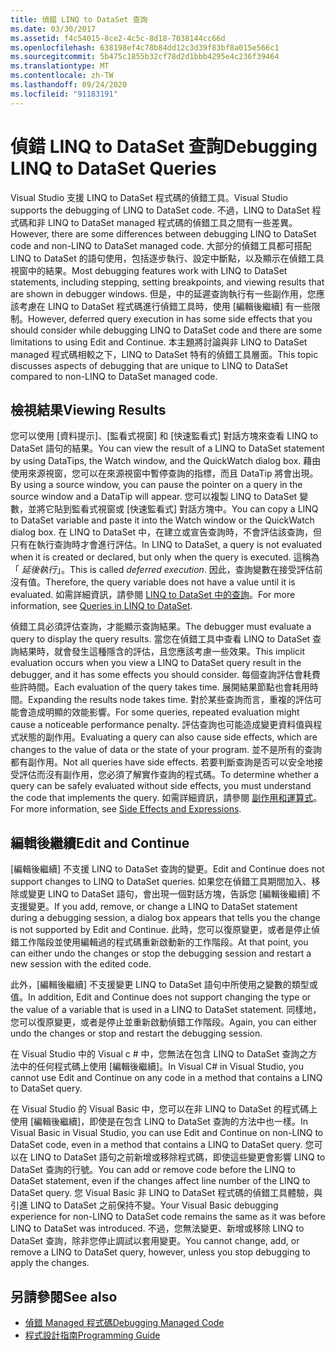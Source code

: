 ```yaml
---
title: 偵錯 LINQ to DataSet 查詢
ms.date: 03/30/2017
ms.assetid: f4c54015-8ce2-4c5c-8d18-7038144cc66d
ms.openlocfilehash: 638198ef4c78b84dd12c3d39f83bf8a015e566c1
ms.sourcegitcommit: 5b475c1855b32cf78d2d1bbb4295e4c236f39464
ms.translationtype: MT
ms.contentlocale: zh-TW
ms.lasthandoff: 09/24/2020
ms.locfileid: "91183191"
---
```

# <a name="debugging-linq-to-dataset-queries"></a><span data-ttu-id="901a6-102">偵錯 LINQ to DataSet 查詢</span><span class="sxs-lookup"><span data-stu-id="901a6-102">Debugging LINQ to DataSet Queries</span></span>

<span data-ttu-id="901a6-103">Visual Studio 支援 LINQ to DataSet 程式碼的偵錯工具。</span><span class="sxs-lookup"><span data-stu-id="901a6-103">Visual Studio supports the debugging of LINQ to DataSet code.</span></span> <span data-ttu-id="901a6-104">不過，LINQ to DataSet 程式碼和非 LINQ to DataSet managed 程式碼的偵錯工具之間有一些差異。</span><span class="sxs-lookup"><span data-stu-id="901a6-104">However, there are some differences between debugging LINQ to DataSet code and non-LINQ to DataSet managed code.</span></span> <span data-ttu-id="901a6-105">大部分的偵錯工具都可搭配 LINQ to DataSet 的語句使用，包括逐步執行、設定中斷點，以及顯示在偵錯工具視窗中的結果。</span><span class="sxs-lookup"><span data-stu-id="901a6-105">Most debugging features work with LINQ to DataSet statements, including stepping, setting breakpoints, and viewing results that are shown in debugger windows.</span></span> <span data-ttu-id="901a6-106">但是，中的延遲查詢執行有一些副作用，您應該考慮在 LINQ to DataSet 程式碼進行偵錯工具時，使用 [編輯後繼續] 有一些限制。</span><span class="sxs-lookup"><span data-stu-id="901a6-106">However, deferred query execution in has some side effects that you should consider while debugging LINQ to DataSet code and there are some limitations to using Edit and Continue.</span></span> <span data-ttu-id="901a6-107">本主題將討論與非 LINQ to DataSet managed 程式碼相較之下，LINQ to DataSet 特有的偵錯工具層面。</span><span class="sxs-lookup"><span data-stu-id="901a6-107">This topic discusses aspects of debugging that are unique to LINQ to DataSet compared to non-LINQ to DataSet managed code.</span></span>  
  
## <a name="viewing-results"></a><span data-ttu-id="901a6-108">檢視結果</span><span class="sxs-lookup"><span data-stu-id="901a6-108">Viewing Results</span></span>  

 <span data-ttu-id="901a6-109">您可以使用 [資料提示]、[監看式視窗] 和 [快速監看式] 對話方塊來查看 LINQ to DataSet 語句的結果。</span><span class="sxs-lookup"><span data-stu-id="901a6-109">You can view the result of a LINQ to DataSet statement by using DataTips, the Watch window, and the QuickWatch dialog box.</span></span> <span data-ttu-id="901a6-110">藉由使用來源視窗，您可以在來源視窗中暫停查詢的指標，而且 DataTip 將會出現。</span><span class="sxs-lookup"><span data-stu-id="901a6-110">By using a source window, you can pause the pointer on a query in the source window and a DataTip will appear.</span></span> <span data-ttu-id="901a6-111">您可以複製 LINQ to DataSet 變數，並將它貼到監看式視窗或 [快速監看式] 對話方塊中。</span><span class="sxs-lookup"><span data-stu-id="901a6-111">You can copy a LINQ to DataSet variable and paste it into the Watch window or the QuickWatch dialog box.</span></span> <span data-ttu-id="901a6-112">在 LINQ to DataSet 中，在建立或宣告查詢時，不會評估該查詢，但只有在執行查詢時才會進行評估。</span><span class="sxs-lookup"><span data-stu-id="901a6-112">In LINQ to DataSet, a query is not evaluated when it is created or declared, but only when the query is executed.</span></span> <span data-ttu-id="901a6-113">這稱為「 *延後執行*」。</span><span class="sxs-lookup"><span data-stu-id="901a6-113">This is called *deferred execution*.</span></span> <span data-ttu-id="901a6-114">因此，查詢變數在接受評估前沒有值。</span><span class="sxs-lookup"><span data-stu-id="901a6-114">Therefore, the query variable does not have a value until it is evaluated.</span></span> <span data-ttu-id="901a6-115">如需詳細資訊，請參閱 [LINQ to DataSet 中的查詢](queries-in-linq-to-dataset.md)。</span><span class="sxs-lookup"><span data-stu-id="901a6-115">For more information, see [Queries in LINQ to DataSet](queries-in-linq-to-dataset.md).</span></span>  
  
 <span data-ttu-id="901a6-116">偵錯工具必須評估查詢，才能顯示查詢結果。</span><span class="sxs-lookup"><span data-stu-id="901a6-116">The debugger must evaluate a query to display the query results.</span></span> <span data-ttu-id="901a6-117">當您在偵錯工具中查看 LINQ to DataSet 查詢結果時，就會發生這種隱含的評估，且您應該考慮一些效果。</span><span class="sxs-lookup"><span data-stu-id="901a6-117">This implicit evaluation occurs when you view a LINQ to DataSet query result in the debugger, and it has some effects you should consider.</span></span> <span data-ttu-id="901a6-118">每個查詢評估會耗費些許時間。</span><span class="sxs-lookup"><span data-stu-id="901a6-118">Each evaluation of the query takes time.</span></span> <span data-ttu-id="901a6-119">展開結果節點也會耗用時間。</span><span class="sxs-lookup"><span data-stu-id="901a6-119">Expanding the results node takes time.</span></span> <span data-ttu-id="901a6-120">對於某些查詢而言，重複的評估可能會造成明顯的效能影響。</span><span class="sxs-lookup"><span data-stu-id="901a6-120">For some queries, repeated evaluation might cause a noticeable performance penalty.</span></span> <span data-ttu-id="901a6-121">評估查詢也可能造成變更資料值與程式狀態的副作用。</span><span class="sxs-lookup"><span data-stu-id="901a6-121">Evaluating a query can also cause side effects, which are changes to the value of data or the state of your program.</span></span> <span data-ttu-id="901a6-122">並不是所有的查詢都有副作用。</span><span class="sxs-lookup"><span data-stu-id="901a6-122">Not all queries have side effects.</span></span> <span data-ttu-id="901a6-123">若要判斷查詢是否可以安全地接受評估而沒有副作用，您必須了解實作查詢的程式碼。</span><span class="sxs-lookup"><span data-stu-id="901a6-123">To determine whether a query can be safely evaluated without side effects, you must understand the code that implements the query.</span></span> <span data-ttu-id="901a6-124">如需詳細資訊，請參閱 [副作用和運算式](/previous-versions/visualstudio/visual-studio-2013/a7a250bs(v=vs.120))。</span><span class="sxs-lookup"><span data-stu-id="901a6-124">For more information, see [Side Effects and Expressions](/previous-versions/visualstudio/visual-studio-2013/a7a250bs(v=vs.120)).</span></span>  
  
## <a name="edit-and-continue"></a><span data-ttu-id="901a6-125">編輯後繼續</span><span class="sxs-lookup"><span data-stu-id="901a6-125">Edit and Continue</span></span>  

 <span data-ttu-id="901a6-126">[編輯後繼續] 不支援 LINQ to DataSet 查詢的變更。</span><span class="sxs-lookup"><span data-stu-id="901a6-126">Edit and Continue does not support changes to LINQ to DataSet queries.</span></span> <span data-ttu-id="901a6-127">如果您在偵錯工具期間加入、移除或變更 LINQ to DataSet 語句，會出現一個對話方塊，告訴您 [編輯後繼續] 不支援變更。</span><span class="sxs-lookup"><span data-stu-id="901a6-127">If you add, remove, or change a LINQ to DataSet statement during a debugging session, a dialog box appears that tells you the change is not supported by Edit and Continue.</span></span> <span data-ttu-id="901a6-128">此時，您可以復原變更，或者是停止偵錯工作階段並使用編輯過的程式碼重新啟動新的工作階段。</span><span class="sxs-lookup"><span data-stu-id="901a6-128">At that point, you can either undo the changes or stop the debugging session and restart a new session with the edited code.</span></span>  
  
 <span data-ttu-id="901a6-129">此外，[編輯後繼續] 不支援變更 LINQ to DataSet 語句中所使用之變數的類型或值。</span><span class="sxs-lookup"><span data-stu-id="901a6-129">In addition, Edit and Continue does not support changing the type or the value of a variable that is used in a LINQ to DataSet statement.</span></span> <span data-ttu-id="901a6-130">同樣地，您可以復原變更，或者是停止並重新啟動偵錯工作階段。</span><span class="sxs-lookup"><span data-stu-id="901a6-130">Again, you can either undo the changes or stop and restart the debugging session.</span></span>  
  
 <span data-ttu-id="901a6-131">在 Visual Studio 中的 Visual c # 中，您無法在包含 LINQ to DataSet 查詢之方法中的任何程式碼上使用 [編輯後繼續]。</span><span class="sxs-lookup"><span data-stu-id="901a6-131">In Visual C# in Visual Studio, you cannot use Edit and Continue on any code in a method that contains a LINQ to DataSet query.</span></span>  
  
 <span data-ttu-id="901a6-132">在 Visual Studio 的 Visual Basic 中，您可以在非 LINQ to DataSet 的程式碼上使用 [編輯後繼續]，即使是在包含 LINQ to DataSet 查詢的方法中也一樣。</span><span class="sxs-lookup"><span data-stu-id="901a6-132">In Visual Basic in Visual Studio, you can use Edit and Continue on non-LINQ to DataSet code, even in a method that contains a LINQ to DataSet query.</span></span> <span data-ttu-id="901a6-133">您可以在 LINQ to DataSet 語句之前新增或移除程式碼，即使這些變更會影響 LINQ to DataSet 查詢的行號。</span><span class="sxs-lookup"><span data-stu-id="901a6-133">You can add or remove code before the LINQ to DataSet statement, even if the changes affect line number of the LINQ to DataSet query.</span></span> <span data-ttu-id="901a6-134">您 Visual Basic 非 LINQ to DataSet 程式碼的偵錯工具體驗，與引進 LINQ to DataSet 之前保持不變。</span><span class="sxs-lookup"><span data-stu-id="901a6-134">Your Visual Basic debugging experience for non-LINQ to DataSet code remains the same as it was before LINQ to DataSet was introduced.</span></span> <span data-ttu-id="901a6-135">不過，您無法變更、新增或移除 LINQ to DataSet 查詢，除非您停止調試以套用變更。</span><span class="sxs-lookup"><span data-stu-id="901a6-135">You cannot change, add, or remove a LINQ to DataSet query, however, unless you stop debugging to apply the changes.</span></span>  
  
## <a name="see-also"></a><span data-ttu-id="901a6-136">另請參閱</span><span class="sxs-lookup"><span data-stu-id="901a6-136">See also</span></span>

- [<span data-ttu-id="901a6-137">偵錯 Managed 程式碼</span><span class="sxs-lookup"><span data-stu-id="901a6-137">Debugging Managed Code</span></span>](/visualstudio/debugger/debugging-managed-code)
- [<span data-ttu-id="901a6-138">程式設計指南</span><span class="sxs-lookup"><span data-stu-id="901a6-138">Programming Guide</span></span>](programming-guide-linq-to-dataset.md)
